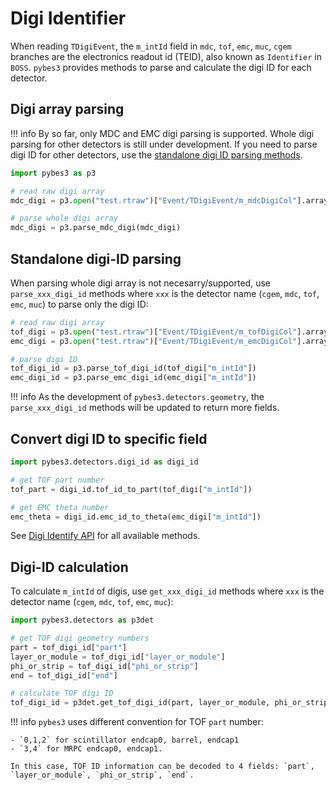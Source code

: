 # Digi Identifier

When reading `TDigiEvent`, the `m_intId` field in `mdc`, `tof`, `emc`, `muc`, `cgem` branches are the electronics readout id (TEID), also known as `Identifier` in `BOSS`. `pybes3` provides methods to parse and calculate the digi ID for each detector.

## Digi array parsing

!!! info
    By so far, only MDC and EMC digi parsing is supported. Whole digi parsing for other detectors is still under development. If you need to parse digi ID for other detectors, use the [standalone digi ID parsing methods](#standalone-digi-id-parsing).


```python
import pybes3 as p3

# read raw digi array
mdc_digi = p3.open("test.rtraw")["Event/TDigiEvent/m_mdcDigiCol"].array()

# parse whole digi array
mdc_digi = p3.parse_mdc_digi(mdc_digi)
```

## Standalone digi-ID parsing

When parsing whole digi array is not necesarry/supported, use `parse_xxx_digi_id` methods where `xxx` is the detector name (`cgem`, `mdc`, `tof`, `emc`, `muc`) to parse only the digi ID:

```python
# read raw digi array
tof_digi = p3.open("test.rtraw")["Event/TDigiEvent/m_tofDigiCol"].array()
emc_digi = p3.open("test.rtraw")["Event/TDigiEvent/m_emcDigiCol"].array()

# parse digi ID
tof_digi_id = p3.parse_tof_digi_id(tof_digi["m_intId"])
emc_digi_id = p3.parse_emc_digi_id(emc_digi["m_intId"])
```

!!! info
    As the development of `pybes3.detectors.geometry`, the `parse_xxx_digi_id` methods will be updated to return more fields.

## Convert digi ID to specific field

```python
import pybes3.detectors.digi_id as digi_id

# get TOF part number
tof_part = digi_id.tof_id_to_part(tof_digi["m_intId"])

# get EMC theta number
emc_theta = digi_id.emc_id_to_theta(emc_digi["m_intId"])
```

See [Digi Identify API](../../api/pybes3.detectors/#digi-identify) for all available methods.

## Digi-ID calculation

To calculate `m_intId` of digis, use `get_xxx_digi_id` methods where `xxx` is the detector name (`cgem`, `mdc`, `tof`, `emc`, `muc`):

```python
import pybes3.detectors as p3det

# get TOF digi geometry numbers
part = tof_digi_id["part"]
layer_or_module = tof_digi_id["layer_or_module"]
phi_or_strip = tof_digi_id["phi_or_strip"]
end = tof_digi_id["end"]

# calculate TOF digi ID
tof_digi_id = p3det.get_tof_digi_id(part, layer_or_module, phi_or_strip, end)
```

!!! info
    `pybes3` uses different convention for TOF `part` number:

    - `0,1,2` for scintillator endcap0, barrel, endcap1
    - `3,4` for MRPC endcap0, endcap1.
    
    In this case, TOF ID information can be decoded to 4 fields: `part`, `layer_or_module`, `phi_or_strip`, `end`.
